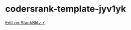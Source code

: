 # codersrank-template-jyv1yk

[Edit on StackBlitz ⚡️](https://stackblitz.com/edit/codersrank-template-jyv1yk)